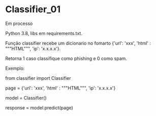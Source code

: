 # Classifier_01
Em processo

Python 3.8, libs em requirements.txt. 


Função classifier recebe um dicionario no fomarto {'url': 'xxx', 'html' : """HTML""", 'ip': 'x.x.x.x'}.



Retorna 1 caso classifique como phishing e 0 como spam.

Exemplo:

from classifier import Classifier


page = {'url': 'xxx', 'html' : """HTML""", 'ip': 'x.x.x.x'}

model = Classifier()

response = model.predict(page)
